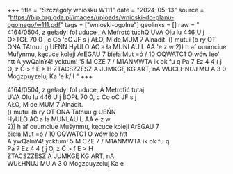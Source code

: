 +++
title = "Szczegóły wniosku W111"
date = "2024-05-13"
source = "https://bip.brg.gda.pl/images/uploads/wnioski-do-planu-ogolnego/w111.pdf"
tags = ["wnioski-ogolne"]
geolinks = []
raw = "  4164/0504, z geładyi fol uduce , A Mefrotć tuchQ UVA Olu lu 446 U j O>TGŁ 70 0 , c Co 'oC JF s j  AŁO, M de MUM 7 Alnadit.   () mutui (b ry OT ONA TAtnuu g UEŃN HyULO AC a ła MUNLAU L AA 'e z w 2)) h af ouumciue Mufynmu, kęcuce koleji ArEGAU 7 bieła Mut =ó / 10 OQWATC1 O wów leo' htt A ywQalnY4! ycktum! '5 M CZE 7 / M1ANMWTA ik ok fu q Pa 7 Ez 4 4 ( j O, z Ć > f E > H ZTACSZZESZ A JUMKGĘ KG ART, nA WUCLHNUJ MU A 3 0 Mogzpuyzeluj Ka 'e  k/ ł "
+++

4164/0504, z geładyi fol uduce, A Metrofić tutaj  
UVA Olu lu 446 U j BOPŁ 70 0, c Co oC JF s j  
AŁO, M de MUM 7 Alnadit.  
() mutui (b ry OT ONA Tatnuu g UEŃN  
HyULO AC a ła MUNLAU L AA e z w  
2)) h af ouumciue Muśynmu, kęcuce koleji ArEGAU 7  
bieła Mut =ó / 10 OQWATC1 O wów leo htt  
A ywQalnY4! ycktum! 5 M CZE 7 / M1ANMWTA ik ok fu q  
Pa 7 Ez 4 4 ( j O, z Ć > f E > H  
ZTACSZZESZ A JUMKGĘ KG ART, nA  
WUŁHNUJ MU A 3 0 Mogzpuyzeluj Ka e  


